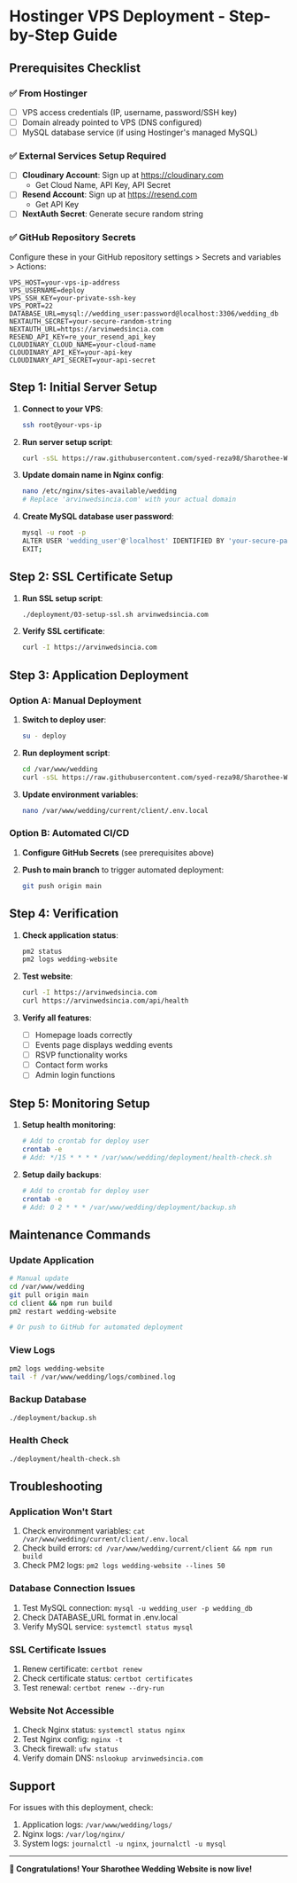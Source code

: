 # Hostinger VPS Deployment - Step-by-Step Guide

## Prerequisites Checklist

### ✅ From Hostinger
- [ ] VPS access credentials (IP, username, password/SSH key)
- [ ] Domain already pointed to VPS (DNS configured)
- [ ] MySQL database service (if using Hostinger's managed MySQL)

### ✅ External Services Setup Required
- [ ] **Cloudinary Account**: Sign up at https://cloudinary.com
  - Get Cloud Name, API Key, API Secret
- [ ] **Resend Account**: Sign up at https://resend.com  
  - Get API Key
- [ ] **NextAuth Secret**: Generate secure random string

### ✅ GitHub Repository Secrets
Configure these in your GitHub repository settings > Secrets and variables > Actions:

```
VPS_HOST=your-vps-ip-address
VPS_USERNAME=deploy
VPS_SSH_KEY=your-private-ssh-key
VPS_PORT=22
DATABASE_URL=mysql://wedding_user:password@localhost:3306/wedding_db
NEXTAUTH_SECRET=your-secure-random-string
NEXTAUTH_URL=https://arvinwedsincia.com
RESEND_API_KEY=re_your_resend_api_key
CLOUDINARY_CLOUD_NAME=your-cloud-name
CLOUDINARY_API_KEY=your-api-key
CLOUDINARY_API_SECRET=your-api-secret
```

## Step 1: Initial Server Setup

1. **Connect to your VPS**:
   ```bash
   ssh root@your-vps-ip
   ```

2. **Run server setup script**:
   ```bash
   curl -sSL https://raw.githubusercontent.com/syed-reza98/Sharothee-Wedding/main/deployment/01-server-setup.sh | bash
   ```

3. **Update domain name in Nginx config**:
   ```bash
   nano /etc/nginx/sites-available/wedding
   # Replace 'arvinwedsincia.com' with your actual domain
   ```

4. **Create MySQL database user password**:
   ```bash
   mysql -u root -p
   ALTER USER 'wedding_user'@'localhost' IDENTIFIED BY 'your-secure-password';
   EXIT;
   ```

## Step 2: SSL Certificate Setup

1. **Run SSL setup script**:
   ```bash
   ./deployment/03-setup-ssl.sh arvinwedsincia.com
   ```

2. **Verify SSL certificate**:
   ```bash
   curl -I https://arvinwedsincia.com
   ```

## Step 3: Application Deployment

### Option A: Manual Deployment

1. **Switch to deploy user**:
   ```bash
   su - deploy
   ```

2. **Run deployment script**:
   ```bash
   cd /var/www/wedding
   curl -sSL https://raw.githubusercontent.com/syed-reza98/Sharothee-Wedding/main/deployment/02-deploy-app.sh | bash
   ```

3. **Update environment variables**:
   ```bash
   nano /var/www/wedding/current/client/.env.local
   ```

### Option B: Automated CI/CD

1. **Configure GitHub Secrets** (see prerequisites above)

2. **Push to main branch** to trigger automated deployment:
   ```bash
   git push origin main
   ```

## Step 4: Verification

1. **Check application status**:
   ```bash
   pm2 status
   pm2 logs wedding-website
   ```

2. **Test website**:
   ```bash
   curl -I https://arvinwedsincia.com
   curl https://arvinwedsincia.com/api/health
   ```

3. **Verify all features**:
   - [ ] Homepage loads correctly
   - [ ] Events page displays wedding events
   - [ ] RSVP functionality works
   - [ ] Contact form works
   - [ ] Admin login functions

## Step 5: Monitoring Setup

1. **Setup health monitoring**:
   ```bash
   # Add to crontab for deploy user
   crontab -e
   # Add: */15 * * * * /var/www/wedding/deployment/health-check.sh
   ```

2. **Setup daily backups**:
   ```bash
   # Add to crontab for deploy user  
   crontab -e
   # Add: 0 2 * * * /var/www/wedding/deployment/backup.sh
   ```

## Maintenance Commands

### Update Application
```bash
# Manual update
cd /var/www/wedding
git pull origin main
cd client && npm run build
pm2 restart wedding-website

# Or push to GitHub for automated deployment
```

### View Logs
```bash
pm2 logs wedding-website
tail -f /var/www/wedding/logs/combined.log
```

### Backup Database
```bash
./deployment/backup.sh
```

### Health Check
```bash
./deployment/health-check.sh
```

## Troubleshooting

### Application Won't Start
1. Check environment variables: `cat /var/www/wedding/current/client/.env.local`
2. Check build errors: `cd /var/www/wedding/current/client && npm run build`
3. Check PM2 logs: `pm2 logs wedding-website --lines 50`

### Database Connection Issues
1. Test MySQL connection: `mysql -u wedding_user -p wedding_db`
2. Check DATABASE_URL format in .env.local
3. Verify MySQL service: `systemctl status mysql`

### SSL Certificate Issues
1. Renew certificate: `certbot renew`
2. Check certificate status: `certbot certificates`
3. Test renewal: `certbot renew --dry-run`

### Website Not Accessible
1. Check Nginx status: `systemctl status nginx`
2. Test Nginx config: `nginx -t`
3. Check firewall: `ufw status`
4. Verify domain DNS: `nslookup arvinwedsincia.com`

## Support

For issues with this deployment, check:
1. Application logs: `/var/www/wedding/logs/`
2. Nginx logs: `/var/log/nginx/`
3. System logs: `journalctl -u nginx`, `journalctl -u mysql`

---

**🎉 Congratulations! Your Sharothee Wedding Website is now live!**